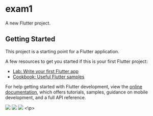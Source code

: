 # exam1

A new Flutter project.

## Getting Started

This project is a starting point for a Flutter application.

A few resources to get you started if this is your first Flutter project:

- [Lab: Write your first Flutter app](https://docs.flutter.dev/get-started/codelab)
- [Cookbook: Useful Flutter samples](https://docs.flutter.dev/cookbook)

For help getting started with Flutter development, view the
[online documentation](https://docs.flutter.dev/), which offers tutorials,
samples, guidance on mobile development, and a full API reference.

<p>
<img src="https://user-images.githubusercontent.com/114207841/218113014-24150c69-f5b6-40dd-9f58-772aa38b6149.jpg">
<img src="https://user-images.githubusercontent.com/114207841/218113182-0d8306ee-b073-48c4-bf29-87fb9b959275.jpg">
<img src="https://user-images.githubusercontent.com/114207841/218113346-5f5e7b53-02c7-4afb-aac1-87840c3d5c9f.jpg">
<\p>
